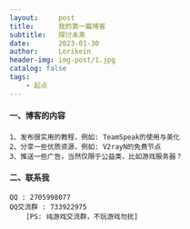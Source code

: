 ```yaml
---
layout:     post
title:      我的第一篇博客
subtitle:   探讨未来
date:       2023-01-30
author:     Lorikein
header-img: img-post/1.jpg
catalog: false
tags:
    - 起点
---
```

#### 一、博客的内容			

	1、发布很实用的教程，例如: TeamSpeak的使用与美化
	2、分享一些优质资源，例如: V2rayN的免费节点
	3、推送一些广告，当然仅限于公益类，比如游戏服务器？
	
#### 二、联系我

	QQ : 2705998077
	QQ交流群 : 733922975
		[PS: 纯游戏交流群，不玩游戏勿扰]
